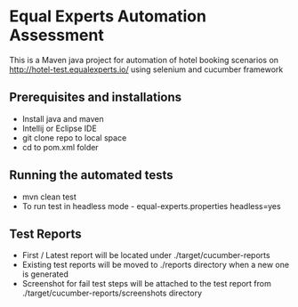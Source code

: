 # Equal Experts Automation Assessment
This is a Maven java project for automation of hotel booking scenarios on http://hotel-test.equalexperts.io/ using selenium and cucumber framework
## Prerequisites and installations
- Install java and maven
- Intellij or Eclipse IDE
- git clone repo to local space
- cd to pom.xml folder

## Running the automated tests
- mvn clean test
- To run test in headless mode - equal-experts.properties headless=yes

## Test Reports
- First / Latest report will be located under ./target/cucumber-reports
- Existing test reports will be moved to ./reports directory when a new one is generated
- Screenshot for fail test steps will be attached to the test report from ./target/cucumber-reports/screenshots directory

